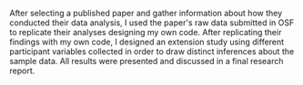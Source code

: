 After selecting a published paper and gather information about how they conducted their data analysis, I used the paper's raw data submitted in OSF to replicate their analyses designing my own code.
After replicating their findings with my own code, I designed an extension study using different participant variables collected in order to draw distinct inferences about the sample data. 
All results were presented and discussed in a final research report.
